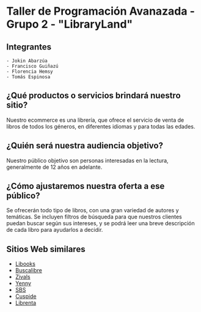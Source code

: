 # Taller de Programación Avanazada - Grupo 2 - "LibraryLand"

## Integrantes
```text
- Jokin Abarzúa
- Francisco Guiñazú 
- Florencia Hemsy
- Tomás Espinosa
```

## ¿Qué productos o servicios brindará nuestro sitio? 

Nuestro ecommerce es una librería, que ofrece el servicio de venta de libros de todos los géneros, en diferentes idiomas y para todas las edades. 

## ¿Quién será nuestra audiencia objetivo? 

Nuestro público objetivo son personas interesadas en la lectura, generalmente de 12 años en adelante.

## ¿Cómo ajustaremos nuestra oferta a ese público? 

Se ofrecerán todo tipo de libros, con una gran variedad de autores y temáticas. Se incluyen filtros de búsqueda para que nuestros clientes puedan buscar según sus intereses, y se podrá leer una breve descripción de cada libro para ayudarlos a decidir.

## Sitios Web similares

* [Libooks](https://www.libooks.com/)
* [Buscalibre](https://www.buscalibre.com.ar/)
* [Zivals](https://www.zivals.com.ar/)
* [Yenny](https://www.yenny-elateneo.com/)
* [SBS](https://www.sbs.com.ar/)
* [Cuspide](https://www.cuspide.com/)
* [Librenta](https://www.librenta.com/)
